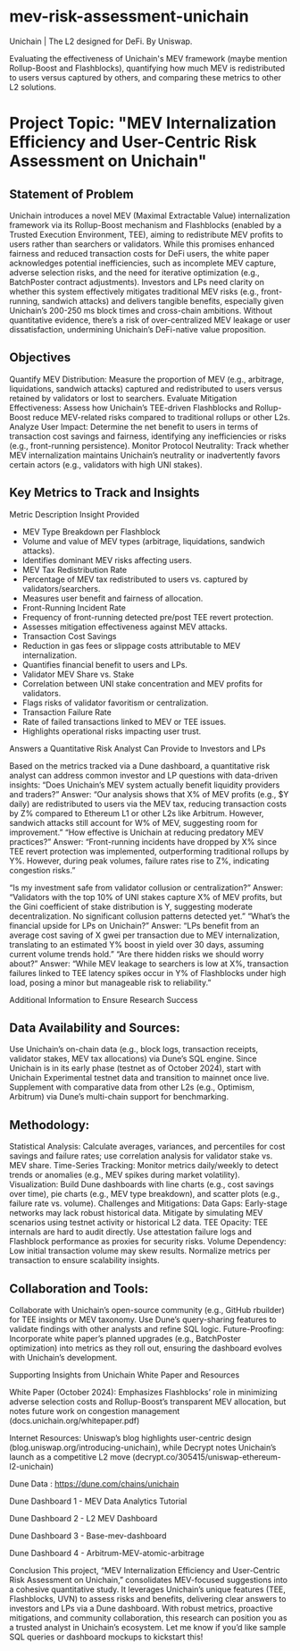 # mev-risk-assessment-unichain


Unichain | The L2 designed for DeFi. By Uniswap.

Evaluating the effectiveness of Unichain's MEV framework (maybe mention Rollup-Boost and Flashblocks), quantifying how much MEV is redistributed to users versus captured by others, and comparing these metrics to other L2 solutions.

# Project Topic: "MEV Internalization Efficiency and User-Centric Risk Assessment on Unichain"

## Statement of Problem

Unichain introduces a novel MEV (Maximal Extractable Value) internalization framework via its Rollup-Boost mechanism and Flashblocks (enabled by a Trusted Execution Environment, TEE), aiming to redistribute MEV profits to users rather than searchers or validators. While this promises enhanced fairness and reduced transaction costs for DeFi users, the white paper acknowledges potential inefficiencies, such as incomplete MEV capture, adverse selection risks, and the need for iterative optimization (e.g., BatchPoster contract adjustments). Investors and LPs need clarity on whether this system effectively mitigates traditional MEV risks (e.g., front-running, sandwich attacks) and delivers tangible benefits, especially given Unichain’s 200-250 ms block times and cross-chain ambitions. Without quantitative evidence, there’s a risk of over-centralized MEV leakage or user dissatisfaction, undermining Unichain’s DeFi-native value proposition.

## Objectives

Quantify MEV Distribution: Measure the proportion of MEV (e.g., arbitrage, liquidations, sandwich attacks) captured and redistributed to users versus retained by validators or lost to searchers.
Evaluate Mitigation Effectiveness: Assess how Unichain’s TEE-driven Flashblocks and Rollup-Boost reduce MEV-related risks compared to traditional rollups or other L2s.
Analyze User Impact: Determine the net benefit to users in terms of transaction cost savings and fairness, identifying any inefficiencies or risks (e.g., front-running persistence).
Monitor Protocol Neutrality: Track whether MEV internalization maintains Unichain’s neutrality or inadvertently favors certain actors (e.g., validators with high UNI stakes).


## Key Metrics to Track and Insights

Metric
Description
Insight Provided
 - MEV Type Breakdown per Flashblock
- Volume and value of MEV types (arbitrage, liquidations, sandwich attacks).
- Identifies dominant MEV risks affecting users.
- MEV Tax Redistribution Rate
- Percentage of MEV tax redistributed to users vs. captured by validators/searchers.
- Measures user benefit and fairness of allocation.
- Front-Running Incident Rate
- Frequency of front-running detected pre/post TEE revert protection.
- Assesses mitigation effectiveness against MEV attacks.
- Transaction Cost Savings
- Reduction in gas fees or slippage costs attributable to MEV internalization.
- Quantifies financial benefit to users and LPs.
- Validator MEV Share vs. Stake
- Correlation between UNI stake concentration and MEV profits for validators.
- Flags risks of validator favoritism or centralization.
- Transaction Failure Rate
- Rate of failed transactions linked to MEV or TEE issues.
- Highlights operational risks impacting user trust.

Answers a Quantitative Risk Analyst Can Provide to Investors and LPs

Based on the metrics tracked via a Dune dashboard, a quantitative risk analyst can address common investor and LP questions with data-driven insights:
“Does Unichain’s MEV system actually benefit liquidity providers and traders?”
Answer: “Our analysis shows that X% of MEV profits (e.g., $Y daily) are redistributed to users via the MEV tax, reducing transaction costs by Z% compared to Ethereum L1 or other L2s like Arbitrum. However, sandwich attacks still account for W% of MEV, suggesting room for improvement.”
“How effective is Unichain at reducing predatory MEV practices?”
Answer: “Front-running incidents have dropped by X% since TEE revert protection was implemented, outperforming traditional rollups by Y%. However, during peak volumes, failure rates rise to Z%, indicating congestion risks.”

“Is my investment safe from validator collusion or centralization?”
Answer: “Validators with the top 10% of UNI stakes capture X% of MEV profits, but the Gini coefficient of stake distribution is Y, suggesting moderate decentralization. No significant collusion patterns detected yet.”
“What’s the financial upside for LPs on Unichain?”
Answer: “LPs benefit from an average cost saving of X gwei per transaction due to MEV internalization, translating to an estimated Y% boost in yield over 30 days, assuming current volume trends hold.”
“Are there hidden risks we should worry about?”
Answer: “While MEV leakage to searchers is low at X%, transaction failures linked to TEE latency spikes occur in Y% of Flashblocks under high load, posing a minor but manageable risk to reliability.”

Additional Information to Ensure Research Success

## Data Availability and Sources:

Use Unichain’s on-chain data (e.g., block logs, transaction receipts, validator stakes, MEV tax allocations) via Dune’s SQL engine. Since Unichain is in its early phase (testnet as of October 2024), start with Unichain Experimental testnet data and transition to mainnet once live.
Supplement with comparative data from other L2s (e.g., Optimism, Arbitrum) via Dune’s multi-chain support for benchmarking.

## Methodology:

Statistical Analysis: Calculate averages, variances, and percentiles for cost savings and failure rates; use correlation analysis for validator stake vs. MEV share.
Time-Series Tracking: Monitor metrics daily/weekly to detect trends or anomalies (e.g., MEV spikes during market volatility).
Visualization: Build Dune dashboards with line charts (e.g., cost savings over time), pie charts (e.g., MEV type breakdown), and scatter plots (e.g., failure rate vs. volume).
Challenges and Mitigations:
Data Gaps: Early-stage networks may lack robust historical data. Mitigate by simulating MEV scenarios using testnet activity or historical L2 data.
TEE Opacity: TEE internals are hard to audit directly. Use attestation failure logs and Flashblock performance as proxies for security risks.
Volume Dependency: Low initial transaction volume may skew results. Normalize metrics per transaction to ensure scalability insights.


## Collaboration and Tools:

Collaborate with Unichain’s open-source community (e.g., GitHub rbuilder) for TEE insights or MEV taxonomy.
Use Dune’s query-sharing features to validate findings with other analysts and refine SQL logic.
Future-Proofing:
Incorporate white paper’s planned upgrades (e.g., BatchPoster optimization) into metrics as they roll out, ensuring the dashboard evolves with Unichain’s development.


Supporting Insights from Unichain White Paper and Resources

White Paper (October 2024): Emphasizes Flashblocks’ role in minimizing adverse selection costs and Rollup-Boost’s transparent MEV allocation, but notes future work on congestion management (docs.unichain.org/whitepaper.pdf)

Internet Resources: Uniswap’s blog highlights user-centric design (blog.uniswap.org/introducing-unichain), while Decrypt notes Unichain’s launch as a competitive L2 move (decrypt.co/305415/uniswap-ethereum-l2-unichain)

Dune Data : https://dune.com/chains/unichain

Dune Dashboard 1 - MEV Data Analytics Tutorial

Dune Dashboard 2 - L2 MEV Dashboard

Dune Dashboard 3 - Base-mev-dashboard

Dune Dashboard 4 -  Arbitrum-MEV-atomic-arbitrage 

Conclusion
This project, “MEV Internalization Efficiency and User-Centric Risk Assessment on Unichain,” consolidates MEV-focused suggestions into a cohesive quantitative study. It leverages Unichain’s unique features (TEE, Flashblocks, UVN) to assess risks and benefits, delivering clear answers to investors and LPs via a Dune dashboard. With robust metrics, proactive mitigations, and community collaboration, this research can position you as a trusted analyst in Unichain’s ecosystem. Let me know if you’d like sample SQL queries or dashboard mockups to kickstart this!

